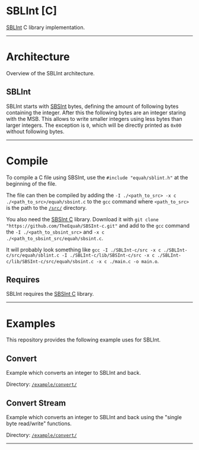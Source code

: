<!-- Author (Created): Roger "Equah" Hürzeler -->
<!-- Author (Modified): Roger "Equah" Hürzeler -->
<!-- Date (Created): 12019.12.27 HE -->
<!-- Date (Modified): 12020.02.09 HE -->
<!-- License: apache-2.0 -->

**SBLInt [C]**
================================================================================

[SBLInt](https://github.com/TheEquah/SBLInt/) C library implementation.

--------------------------------------------------------------------------------

# Architecture

Overview of the SBLInt architecture.

## SBLInt

SBLInt starts with [SBSInt](https://github.com/TheEquah/SBSInt/) bytes, defining the amount of following bytes containing the integer. After this the following bytes are an integer staring with the MSB. This allows to write smaller integers using less bytes than larger integers. The exception is `0`, which will be directly printed as `0x00` without following bytes.

--------------------------------------------------------------------------------

# Compile

To compile a C file using SBSInt, use the `#include "equah/sblint.h"` at the beginning of the file.

The file can then be compiled by adding the `-I ./<path_to_src> -x c ./<path_to_src>/equah/sbsint.c` to the `gcc` command where `<path_to_src>` is the path to the [`/src/`](https://github.com/TheEquah/SBLInt-c/tree/master/src/) directory.

You also need the [SBSInt C](https://github.com/TheEquah/SBSInt-c/) library. Download it with `git clone "https://github.com/TheEquah/SBSInt-c.git"` and add to the `gcc` command the `-I ./<path_to_sbsint_src>` and `-x c ./<path_to_sbsint_src/equah/sbsint.c`.

It will probably look something like `gcc -I ./SBLInt-c/src -x c ./SBLInt-c/src/equah/sblint.c -I ./SBLInt-c/lib/SBSInt-c/src -x c ./SBLInt-c/lib/SBSInt-c/src/equah/sbsint.c -x c ./main.c -o main.o`.

## Requires

SBLInt requires the [SBSInt C](https://github.com/TheEquah/SBSInt-c/) library.

--------------------------------------------------------------------------------

# Examples

This repository provides the following example uses for SBLInt.

## Convert

Example which converts an integer to SBLInt and back.

Directory: [`/example/convert/`](https://github.com/TheEquah/SBLInt-c/tree/master/example/convert/)

## Convert Stream

Example which converts an integer to SBLInt and back using the "single byte read/write" functions.

Directory: [`/example/convert/`](https://github.com/TheEquah/SBLInt-c/tree/master/example/convert_stream/)

--------------------------------------------------------------------------------
